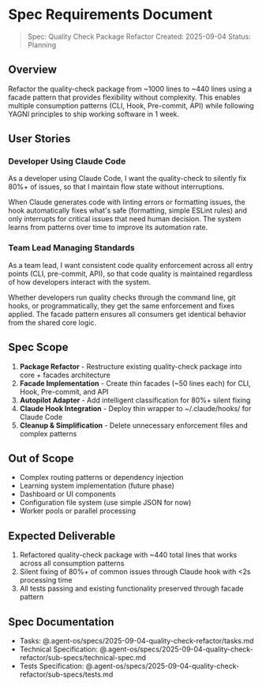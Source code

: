 # Spec Requirements Document

> Spec: Quality Check Package Refactor Created: 2025-09-04 Status: Planning

## Overview

Refactor the quality-check package from ~1000 lines to ~440 lines using a facade
pattern that provides flexibility without complexity. This enables multiple
consumption patterns (CLI, Hook, Pre-commit, API) while following YAGNI
principles to ship working software in 1 week.

## User Stories

### Developer Using Claude Code

As a developer using Claude Code, I want the quality-check to silently fix 80%+
of issues, so that I maintain flow state without interruptions.

When Claude generates code with linting errors or formatting issues, the hook
automatically fixes what's safe (formatting, simple ESLint rules) and only
interrupts for critical issues that need human decision. The system learns from
patterns over time to improve its automation rate.

### Team Lead Managing Standards

As a team lead, I want consistent code quality enforcement across all entry
points (CLI, pre-commit, API), so that code quality is maintained regardless of
how developers interact with the system.

Whether developers run quality checks through the command line, git hooks, or
programmatically, they get the same enforcement and fixes applied. The facade
pattern ensures all consumers get identical behavior from the shared core logic.

## Spec Scope

1. **Package Refactor** - Restructure existing quality-check package into core +
   facades architecture
2. **Facade Implementation** - Create thin facades (~50 lines each) for CLI,
   Hook, Pre-commit, and API
3. **Autopilot Adapter** - Add intelligent classification for 80%+ silent fixing
4. **Claude Hook Integration** - Deploy thin wrapper to ~/.claude/hooks/ for
   Claude Code
5. **Cleanup & Simplification** - Delete unnecessary enforcement files and
   complex patterns

## Out of Scope

- Complex routing patterns or dependency injection
- Learning system implementation (future phase)
- Dashboard or UI components
- Configuration file system (use simple JSON for now)
- Worker pools or parallel processing

## Expected Deliverable

1. Refactored quality-check package with ~440 total lines that works across all
   consumption patterns
2. Silent fixing of 80%+ of common issues through Claude hook with <2s
   processing time
3. All tests passing and existing functionality preserved through facade pattern

## Spec Documentation

- Tasks: @.agent-os/specs/2025-09-04-quality-check-refactor/tasks.md
- Technical Specification:
  @.agent-os/specs/2025-09-04-quality-check-refactor/sub-specs/technical-spec.md
- Tests Specification:
  @.agent-os/specs/2025-09-04-quality-check-refactor/sub-specs/tests.md
